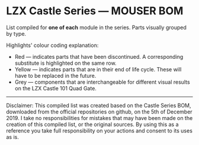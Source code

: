 # LZX Castle Series — MOUSER BOM
List compiled for <b>one of each</b> module in the series. Parts visually grouped by type.


Highlights' colour coding explanation:
<ul>
<li>Red     — indicates parts that have been discontinued. A corresponding substitute is highlighted on the same row.
<li>Yellow  — indicates parts that are in their end of life cycle. These will have to be replaced in the future.
<li>Grey    — components that are interchangeable for different visual results on the LZX Castle 101 Quad Gate.
</ul>


<hr>


Disclaimer:
This compiled list was created based on the Castle Series BOM, downloaded from the official repositories on github, on the 5th of December 2019. I take no responsibilities for mistakes that may have been made on the creation of this compiled list, or the original sources. By using this as a reference you take full responsibility on your actions and consent to its uses as is.
